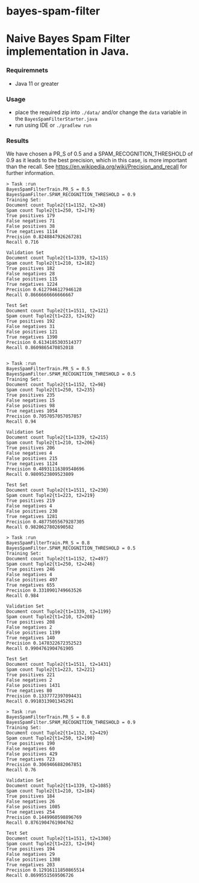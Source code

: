 # bayes-spam-filter
Naive Bayes Spam Filter implementation in Java.
=======
### Requiremnets
* Java 11 or greater
### Usage
* place the required zip into `./data/` and/or change the `data` variable in the `BayesSpamFilterStarter.java`
* run using IDE or `./gradlew run`
### Results
We have chosen a PR_S of 0.5 and a SPAM_RECOGNITION_THRESHOLD of 0.9 as it leads to the best precision, which in this case, is more important than the recall.
See https://en.wikipedia.org/wiki/Precision_and_recall for further information.

```
> Task :run
BayesSpamFilterTrain.PR_S = 0.5
BayesSpamFilter.SPAM_RECOGNITION_THRESHOLD = 0.9
Training Set: 
Document count Tuple2{t1=1152, t2=38}
Spam count Tuple2{t1=250, t2=179}
True positives 179
False negatives 71
False positives 38
True negatives 1114
Precision 0.8248847926267281
Recall 0.716

Validation Set
Document count Tuple2{t1=1339, t2=115}
Spam count Tuple2{t1=210, t2=182}
True positives 182
False negatives 28
False positives 115
True negatives 1224
Precision 0.6127946127946128
Recall 0.8666666666666667

Test Set
Document count Tuple2{t1=1511, t2=121}
Spam count Tuple2{t1=223, t2=192}
True positives 192
False negatives 31
False positives 121
True negatives 1390
Precision 0.6134185303514377
Recall 0.8609865470852018


```
```
> Task :run
BayesSpamFilterTrain.PR_S = 0.5
BayesSpamFilter.SPAM_RECOGNITION_THRESHOLD = 0.5
Training Set: 
Document count Tuple2{t1=1152, t2=98}
Spam count Tuple2{t1=250, t2=235}
True positives 235
False negatives 15
False positives 98
True negatives 1054
Precision 0.7057057057057057
Recall 0.94

Validation Set
Document count Tuple2{t1=1339, t2=215}
Spam count Tuple2{t1=210, t2=206}
True positives 206
False negatives 4
False positives 215
True negatives 1124
Precision 0.48931116389548696
Recall 0.9809523809523809

Test Set
Document count Tuple2{t1=1511, t2=230}
Spam count Tuple2{t1=223, t2=219}
True positives 219
False negatives 4
False positives 230
True negatives 1281
Precision 0.48775055679287305
Recall 0.9820627802690582

```
```
> Task :run
BayesSpamFilterTrain.PR_S = 0.8
BayesSpamFilter.SPAM_RECOGNITION_THRESHOLD = 0.5
Training Set: 
Document count Tuple2{t1=1152, t2=497}
Spam count Tuple2{t1=250, t2=246}
True positives 246
False negatives 4
False positives 497
True negatives 655
Precision 0.3310901749663526
Recall 0.984

Validation Set
Document count Tuple2{t1=1339, t2=1199}
Spam count Tuple2{t1=210, t2=208}
True positives 208
False negatives 2
False positives 1199
True negatives 140
Precision 0.1478322672352523
Recall 0.9904761904761905

Test Set
Document count Tuple2{t1=1511, t2=1431}
Spam count Tuple2{t1=223, t2=221}
True positives 221
False negatives 2
False positives 1431
True negatives 80
Precision 0.1337772397094431
Recall 0.9910313901345291

```
```
> Task :run
BayesSpamFilterTrain.PR_S = 0.8
BayesSpamFilter.SPAM_RECOGNITION_THRESHOLD = 0.9
Training Set: 
Document count Tuple2{t1=1152, t2=429}
Spam count Tuple2{t1=250, t2=190}
True positives 190
False negatives 60
False positives 429
True negatives 723
Precision 0.3069466882067851
Recall 0.76

Validation Set
Document count Tuple2{t1=1339, t2=1085}
Spam count Tuple2{t1=210, t2=184}
True positives 184
False negatives 26
False positives 1085
True negatives 254
Precision 0.1449960598896769
Recall 0.8761904761904762

Test Set
Document count Tuple2{t1=1511, t2=1308}
Spam count Tuple2{t1=223, t2=194}
True positives 194
False negatives 29
False positives 1308
True negatives 203
Precision 0.12916111850865514
Recall 0.8699551569506726
```


